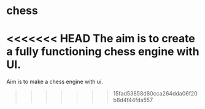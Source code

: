 # chess
<<<<<<< HEAD
The aim is to create a fully functioning chess engine with UI.
=======
Aim is to make a chess engine with ui.
>>>>>>> 15fad53858d80cca264dda06f20b8d4f44fda557
